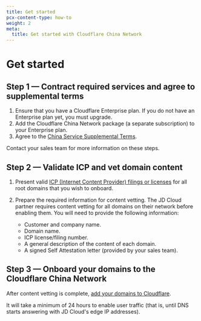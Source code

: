 ```yaml
---
title: Get started
pcx-content-type: how-to
weight: 2
meta:
  title: Get started with Cloudflare China Network
---
```


# Get started

## Step 1 — Contract required services and agree to supplemental terms

1. Ensure that you have a Cloudflare Enterprise plan. If you do not have an Enterprise plan yet, you must upgrade.
2. Add the Cloudflare China Network package (a separate subscription) to your Enterprise plan.
3. Agree to the [China Service Supplemental Terms](https://www.cloudflare.com/supplemental-terms/#china-service).

Contact your sales team for more information on these steps.

## Step 2 — Validate ICP and vet domain content

1. Present valid [ICP (Internet Content Provider) filings or licenses](/china-network/concepts/icp/) for all root domains that you wish to onboard.

1. Prepare the required information for content vetting. The JD Cloud partner requires content vetting for all domains on their network before enabling them. You will need to provide the following information:

    * Customer and company name.
    * Domain name.
    * ICP license/filing number.
    * A general description of the content of each domain.
    * A signed Self Attestation letter (provided by your sales team).

## Step 3 — Onboard your domains to the Cloudflare China Network

After content vetting is complete, [add your domains to Cloudflare](/fundamentals/get-started/setup/add-site/).

It will take a minimum of 24 hours to enable user traffic (that is, until DNS starts answering with JD Cloud's edge IP addresses).